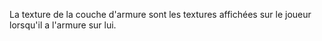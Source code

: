 La texture de la couche d'armure sont les textures affichées sur le joueur lorsqu'il a l'armure sur lui.
